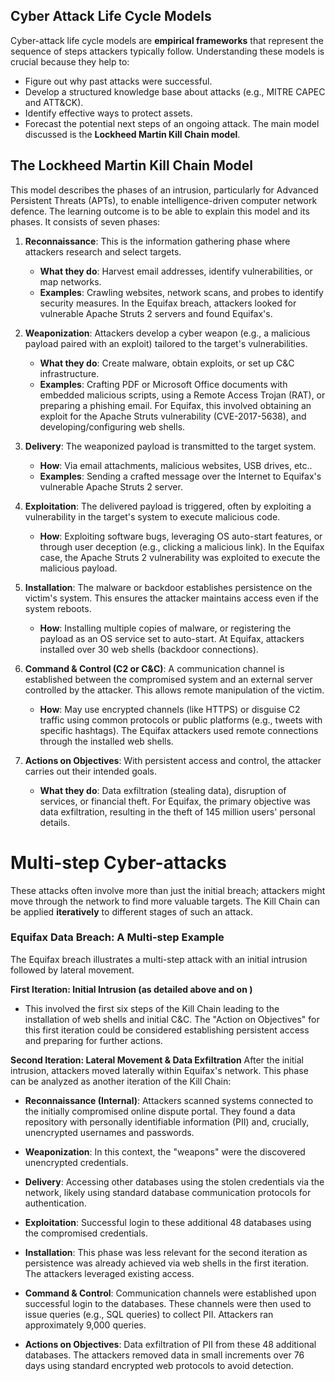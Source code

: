 ## Cyber Attack Life Cycle Models

Cyber-attack life cycle models are **empirical frameworks** that represent the sequence of steps attackers typically follow. Understanding these models is crucial because they help to:
- Figure out why past attacks were successful.
- Develop a structured knowledge base about attacks (e.g., MITRE CAPEC and ATT&CK).
- Identify effective ways to protect assets.
- Forecast the potential next steps of an ongoing attack.
The main model discussed is the **Lockheed Martin Kill Chain model**.

## The Lockheed Martin Kill Chain Model
This model describes the phases of an intrusion, particularly for Advanced Persistent Threats (APTs), to enable intelligence-driven computer network defence. The learning outcome is to be able to explain this model and its phases. It consists of seven phases:

1. **Reconnaissance**: This is the information gathering phase where attackers research and select targets.
    - **What they do**: Harvest email addresses, identify vulnerabilities, or map networks.
    - **Examples**: Crawling websites, network scans, and probes to identify security measures. In the Equifax breach, attackers looked for vulnerable Apache Struts 2 servers and found Equifax's.
2. **Weaponization**: Attackers develop a cyber weapon (e.g., a malicious payload paired with an exploit) tailored to the target's vulnerabilities.
    - **What they do**: Create malware, obtain exploits, or set up C&C infrastructure.       
    - **Examples**: Crafting PDF or Microsoft Office documents with embedded malicious scripts, using a Remote Access Trojan (RAT), or preparing a phishing email. For Equifax, this involved obtaining an exploit for the Apache Struts vulnerability (CVE-2017-5638), and developing/configuring web shells.
        
3. **Delivery**: The weaponized payload is transmitted to the target system.
    - **How**: Via email attachments, malicious websites, USB drives, etc..
    - **Examples**: Sending a crafted message over the Internet to Equifax's vulnerable Apache Struts 2 server.
        
4. **Exploitation**: The delivered payload is triggered, often by exploiting a vulnerability in the target's system to execute malicious code.
    - **How**: Exploiting software bugs, leveraging OS auto-start features, or through user deception (e.g., clicking a malicious link). In the Equifax case, the Apache Struts 2 vulnerability was exploited to execute the malicious payload.
        
5. **Installation**: The malware or backdoor establishes persistence on the victim's system. This ensures the attacker maintains access even if the system reboots.
    - **How**: Installing multiple copies of malware, or registering the payload as an OS service set to auto-start. At Equifax, attackers installed over 30 web shells (backdoor connections).
        
6. **Command & Control (C2 or C&C)**: A communication channel is established between the compromised system and an external server controlled by the attacker. This allows remote manipulation of the victim.
    - **How**: May use encrypted channels (like HTTPS) or disguise C2 traffic using common protocols or public platforms (e.g., tweets with specific hashtags). The Equifax attackers used remote connections through the installed web shells.
        
7. **Actions on Objectives**: With persistent access and control, the attacker carries out their intended goals.
    - **What they do**: Data exfiltration (stealing data), disruption of services, or financial theft. For Equifax, the primary objective was data exfiltration, resulting in the theft of 145 million users' personal details.

# Multi-step Cyber-attacks
These attacks often involve more than just the initial breach; attackers might move through the network to find more valuable targets. The Kill Chain can be applied **iteratively** to different stages of such an attack.

### Equifax Data Breach: A Multi-step Example
The Equifax breach illustrates a multi-step attack with an initial intrusion followed by lateral movement.

**First Iteration: Initial Intrusion (as detailed above and on )**
- This involved the first six steps of the Kill Chain leading to the installation of web shells and initial C&C. The "Action on Objectives" for this first iteration could be considered establishing persistent access and preparing for further actions.

**Second Iteration: Lateral Movement & Data Exfiltration** After the initial intrusion, attackers moved laterally within Equifax's network. This phase can be analyzed as another iteration of the Kill Chain:

- **Reconnaissance (Internal)**: Attackers scanned systems connected to the initially compromised online dispute portal. They found a data repository with personally identifiable information (PII) and, crucially, unencrypted usernames and passwords.
    
- **Weaponization**: In this context, the "weapons" were the discovered unencrypted credentials.
    
- **Delivery**: Accessing other databases using the stolen credentials via the network, likely using standard database communication protocols for authentication.
    
- **Exploitation**: Successful login to these additional 48 databases using the compromised credentials.
    
- **Installation**: This phase was less relevant for the second iteration as persistence was already achieved via web shells in the first iteration. The attackers leveraged existing access.
    
- **Command & Control**: Communication channels were established upon successful login to the databases. These channels were then used to issue queries (e.g., SQL queries) to collect PII. Attackers ran approximately 9,000 queries.
    
- **Actions on Objectives**: Data exfiltration of PII from these 48 additional databases. The attackers removed data in small increments over 76 days using standard encrypted web protocols to avoid detection.